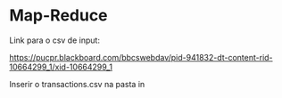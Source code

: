# Map-Reduce

Link para o csv de input:

https://pucpr.blackboard.com/bbcswebdav/pid-941832-dt-content-rid-10664299_1/xid-10664299_1

Inserir o transactions.csv na pasta in
